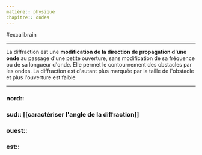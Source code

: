 ```yaml
---
matière:: physique
chapitre:: ondes
---
```

#excalibrain 
___
La diffraction est une **modification de la direction de propagation d'une onde** au passage d'une petite ouverture, sans modification de sa fréquence ou de sa longueur d'onde. Elle permet le contournement des obstacles par les ondes.
La diffraction est d'autant plus marquée par la taille de l'obstacle et plus l'ouverture est faible

---
### nord:: 
### sud:: [[caractériser l'angle de la diffraction]]
### ouest:: 
### est:: 
